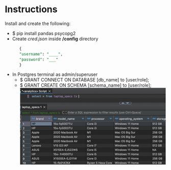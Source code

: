# Instructions

Install and create the following:
- $ pip install pandas psycopg2
- Create *cred.json* inside **/config** directory    
     ```sql
        {
        "username": "____",
        "password": "___"
        }  
- In Postgres terminal as admin/superuser
    - $ GRANT CONNECT ON DATABASE [db_name] to [user/role];
    - $ GRANT CREATE ON SCHEMA [schema_name] to [user/role];
    ![alt text](img/test_query.png)
